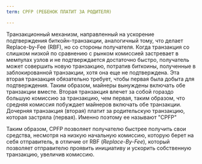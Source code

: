 ```yaml
---
term: CPFP (РЕБЕНОК ПЛАТИТ ЗА РОДИТЕЛЯ)

---
```

Транзакционный механизм, направленный на ускорение подтверждения биткойн-транзакции, аналогичный тому, что делает Replace-by-Fee (RBF), но со стороны получателя. Когда транзакция со слишком низкой по сравнению с рынком комиссией застревает в мемпулах узлов и не подтверждается достаточно быстро, получатель может совершить новую транзакцию, потратив биткоины, полученные в заблокированной транзакции, хотя она еще не подтверждена. Эта вторая транзакция обязательно требует, чтобы первая была добыта для подтверждения. Таким образом, майнеры вынуждены включать обе транзакции вместе. Вторая транзакция влечет за собой гораздо большую комиссию за транзакцию, чем первая, таким образом, что средняя комиссия побуждает майнеров включать обе транзакции. Дочерняя транзакция (вторая) платит за родительскую транзакцию, которая застряла (первая). Именно поэтому ее называют "CPFP"

Таким образом, CPFP позволяет получателю быстрее получить свои средства, несмотря на низкую начальную комиссию, которую берет на себя отправитель, в отличие от RBF (*Replace-By-Fee*), который позволяет отправителю проявить инициативу и ускорить собственную транзакцию, увеличив комиссию.